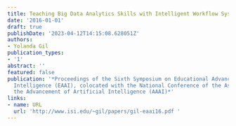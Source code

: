 ```yaml
---
title: Teaching Big Data Analytics Skills with Intelligent Workflow Systems
date: '2016-01-01'
draft: true
publishDate: '2023-04-12T14:15:08.628051Z'
authors:
- Yolanda Gil
publication_types:
- '1'
abstract: ''
featured: false
publication: '*Proceedings of the Sixth Symposium on Educational Advances in Artificial
  Intelligence (EAAI), colocated with the National Conference of the Association for
  the Advancement of Artificial Intelligence (AAAI)*'
links:
- name: URL
  url: 'http://www.isi.edu/~gil/papers/gil-eaai16.pdf '
---
```


